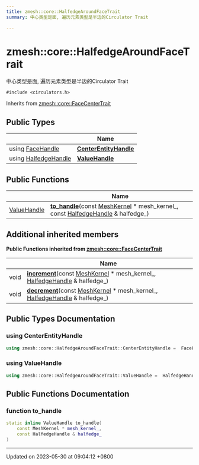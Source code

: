 ```yaml
---
title: zmesh::core::HalfedgeAroundFaceTrait
summary: 中心类型是面, 遍历元素类型是半边的Circulator Trait 

---
```


# zmesh::core::HalfedgeAroundFaceTrait



中心类型是面, 遍历元素类型是半边的Circulator Trait 


`#include <circulators.h>`

Inherits from [zmesh::core::FaceCenterTrait](Classes/structzmesh_1_1core_1_1_face_center_trait.md)

## Public Types

|                | Name           |
| -------------- | -------------- |
| using [FaceHandle](Classes/classzmesh_1_1core_1_1_face_handle.md) | **[CenterEntityHandle](Classes/structzmesh_1_1core_1_1_halfedge_around_face_trait.md#using-centerentityhandle)**  |
| using [HalfedgeHandle](Classes/classzmesh_1_1core_1_1_halfedge_handle.md) | **[ValueHandle](Classes/structzmesh_1_1core_1_1_halfedge_around_face_trait.md#using-valuehandle)**  |

## Public Functions

|                | Name           |
| -------------- | -------------- |
| [ValueHandle](Classes/structzmesh_1_1core_1_1_halfedge_around_face_trait.md#using-valuehandle) | **[to_handle](Classes/structzmesh_1_1core_1_1_halfedge_around_face_trait.md#function-to-handle)**(const [MeshKernel](Classes/classzmesh_1_1core_1_1_mesh_kernel.md) * mesh_kernel_, const [HalfedgeHandle](Classes/classzmesh_1_1core_1_1_halfedge_handle.md) & halfedge_) |

## Additional inherited members

**Public Functions inherited from [zmesh::core::FaceCenterTrait](Classes/structzmesh_1_1core_1_1_face_center_trait.md)**

|                | Name           |
| -------------- | -------------- |
| void | **[increment](Classes/structzmesh_1_1core_1_1_face_center_trait.md#function-increment)**(const [MeshKernel](Classes/classzmesh_1_1core_1_1_mesh_kernel.md) * mesh_kernel_, [HalfedgeHandle](Classes/classzmesh_1_1core_1_1_halfedge_handle.md) & halfedge_) |
| void | **[decrement](Classes/structzmesh_1_1core_1_1_face_center_trait.md#function-decrement)**(const [MeshKernel](Classes/classzmesh_1_1core_1_1_mesh_kernel.md) * mesh_kernel_, [HalfedgeHandle](Classes/classzmesh_1_1core_1_1_halfedge_handle.md) & halfedge_) |


## Public Types Documentation

### using CenterEntityHandle

```cpp
using zmesh::core::HalfedgeAroundFaceTrait::CenterEntityHandle =  FaceHandle;
```


### using ValueHandle

```cpp
using zmesh::core::HalfedgeAroundFaceTrait::ValueHandle =  HalfedgeHandle;
```


## Public Functions Documentation

### function to_handle

```cpp
static inline ValueHandle to_handle(
    const MeshKernel * mesh_kernel_,
    const HalfedgeHandle & halfedge_
)
```


-------------------------------

Updated on 2023-05-30 at 09:04:12 +0800